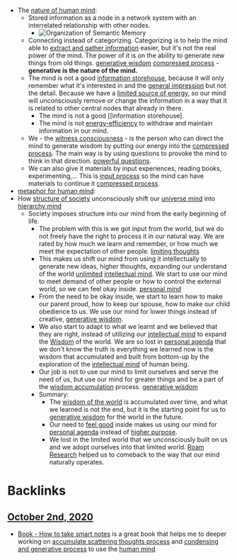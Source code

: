 - The [nature of human mind](<nature of human mind.md>):
    - Stored information as a node in a network system with an interrelated relationship with other nodes. 
        - ![Organization of Semantic Memory](https://lh3.googleusercontent.com/proxy/hKgc1k8w4-pINpB7cdAqqeVCswBbFnPWhG4ZSGZMyzoAPzj5I3pcHplrU7ufFUsBV9590dYJgrANMKUoiZZBdkDKwEUH09EL21vdOaDiVPy8dgv8JHI)
    - Connecting instead of categorizing. Categorizing is to help the mind able to [extract and gather information](<extract and gather information.md>) easier, but it's not the real power of the mind. The power of it is on the ability to generate new things from old things. [generative wisdom](<generative wisdom.md>) [compressed process](<compressed process.md>) - **generative is the nature of the mind.**
    - The mind is not a good [information storehouse](<information storehouse.md>), because it will only remember what it's interested in and the [general impression](<general impression.md>) but not the detail. Because we have a [limited source of energy](<limited source of energy.md>), so our mind will unconsciously remove or change the information in a way that it is related to other central nodes that already in there. 
        - The mind is not a good [[information storehouse].
        - The mind is not [energy-efficiency](<energy-efficiency.md>) to withdraw and maintain information in our mind.
    - We - the [witness consciousness](<witness consciousness.md>) - is the person who can direct the mind to generate wisdom by putting our energy into the [compressed process](<compressed process.md>). The main way is by using questions to provoke the mind to think in that direction. [powerful questions](<powerful questions.md>).
    - We can also give it materials by input experiences, reading books, experimenting,... This is [input process](<input process.md>) so the mind can have materials to continue it [compressed process](<compressed process.md>).
- [metaphor for human mind](<metaphor for human mind.md>):
- How [structure of society](<structure of society.md>) unconsciously shift our [universe mind](<universe mind.md>) into [hierarchy mind](<hierarchy mind.md>)
    - Society imposes structure into our mind from the early beginning of life. 
        - The problem with this is we got input from the world, but we do not freely have the right to process it in our natural way. We are rated by how much we learn and remember, or how much we meet the expectation of other people. [limiting thoughts](<limiting thoughts.md>)
        - This makes us shift our mind from using it intellectually to generate new ideas, higher thoughts, expanding our understand of the world [unlimited](<unlimited.md>) [intellectual mind](<intellectual mind.md>). We start to use our mind to meet demand of other people or how to control the external world, so we can feel okay inside. [personal mind](<personal mind.md>)
        - From the need to be okay inside, we start to learn how to make our parent proud, how to keep our spouse, how to make our child obedience to us. We use our mind for lower things instead of creative, [generative wisdom](<generative wisdom.md>).
        - We also start to adapt to what we learnt and we believed that they are right, instead of utilizing our [intellectual mind](<intellectual mind.md>) to expand the [Wisdom](<Wisdom.md>) of the world. We are so lost in [personal agenda](<personal agenda.md>) that we don't know the truth is everything we learned now is the wisdom that accumulated and built from bottom-up by the exploration of the [intellectual mind](<intellectual mind.md>) of human being.
        - Our job is not to use our mind to limit ourselves and serve the need of us, but use our mind for greater things and be a part of the [wisdom accumulation](<wisdom accumulation.md>) process. [generative wisdom](<generative wisdom.md>)
        - Summary:
            - The [wisdom of the world](<wisdom of the world.md>) is accumulated over time, and what we learned is not the end, but it is the starting point for us to [generative wisdom](<generative wisdom.md>) for the world in the future.
            - Our need to [feel good](<feel good.md>) inside makes us using our mind for [personal agenda](<personal agenda.md>) instead of [higher purpose](<higher purpose.md>).
            - We lost in the limited world that we unconsciously built on us and we adopt ourselves into that limited world. [Roam Research](<Roam Research.md>) helped us to comeback to the way that our mind naturally operates.

# Backlinks
## [October 2nd, 2020](<October 2nd, 2020.md>)
- [Book - How to take smart notes](<Book - How to take smart notes.md>) is a great book that helps me to deeper working on [accumulate scattering thoughts process](<accumulate scattering thoughts process.md>) and [condensing and generative process](<condensing and generative process.md>) to use the [human mind](<human mind.md>)

